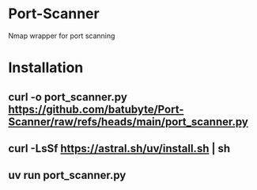 # Port-Scanner
Nmap wrapper for port scanning

# Installation
## curl -o port_scanner.py https://github.com/batubyte/Port-Scanner/raw/refs/heads/main/port_scanner.py
## curl -LsSf https://astral.sh/uv/install.sh | sh
## uv run port_scanner.py
